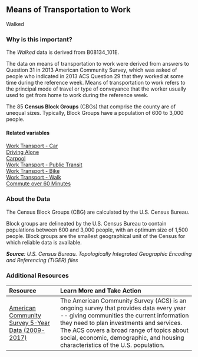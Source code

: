 ## Means of Transportation to Work
Walked

### Why is this important?
The *Walked* data is derived from B08134_101E. 

The data on means of transportation to work were derived from answers to Question 31 in 2013 American Community Survey, which was asked of people who indicated in 2013 ACS Question 29 that they worked at some time during the reference week. Means of transportation to work refers to the principal mode of travel or type of conveyance that the worker usually used to get from home to work during the reference week.

The 85 **Census Block Groups** (CBGs) that comprise the county are of unequal sizes. Typically, Block Groups have a population of 600 to 3,000 people.

#### Related variables
<a href="javascript:void(0)" onclick="model.metricId = 'm54'">Work Transport - Car</a>  
<a href="javascript:void(0)" onclick="model.metricId = 'm55'">Driving Alone</a>  
<a href="javascript:void(0)" onclick="model.metricId = 'm56'">Carpool</a>  
<a href="javascript:void(0)" onclick="model.metricId = 'm57'">Work Transport - Public Transit</a>  
<a href="javascript:void(0)" onclick="model.metricId = 'm58'">Work Transport - Bike</a>  
<a href="javascript:void(0)" onclick="model.metricId = 'm59'">Work Transport - Walk</a>  
<a href="javascript:void(0)" onclick="model.metricId = 'm62'">Commute over 60 Minutes</a>  

### About the Data
The Census Block Groups (CBG) are calculated by the U.S. Census Bureau.

Block groups are delineated by the U.S. Census Bureau to contain populations between 600 and 3,000 people, with an optimum size of 1,500 people. Block groups are the smallest geographical unit of the Census for which reliable data is available.

_**Source**: U.S. Census Bureau. Topologically Integrated Geographic Encoding and Referencing (TIGER) files_

### Additional Resources
|Resource | Learn More and Take Action | 
|:--- | :--- |
|[American Community Survey 5-Year Data (2009-2017)](https://www.census.gov/data/developers/data-sets/acs-5year.html)| The American Community Survey (ACS) is an ongoing survey that provides data every year -- giving communities the current information they need to plan investments and services. The ACS covers a broad range of topics about social, economic, demographic, and housing characteristics of the U.S. population.
